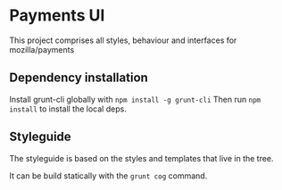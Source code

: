# Payments UI

This project comprises all styles, behaviour and interfaces for mozilla/payments

## Dependency installation

Install grunt-cli globally with `npm install -g grunt-cli`
Then run `npm install` to install the local deps.

## Styleguide

The styleguide is based on the styles and templates that live in the tree.

It can be build statically with the `grunt cog` command.
